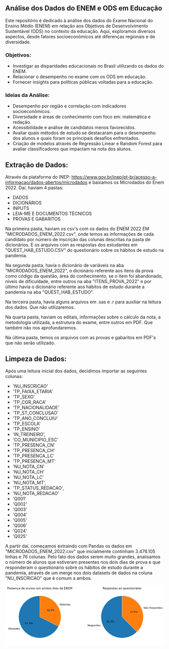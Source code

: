 ## Análise dos Dados do ENEM e ODS em Educação
Este repositório é dedicado à análise dos dados do Exame Nacional do Ensino Médio (ENEM) em relação aos Objetivos de Desenvolvimento Sustentável (ODS) no contexto da educação. Aqui, exploramos diversos aspectos, desde fatores socioeconômicos até diferenças regionais e de diversidade.

### Objetivos:
- Investigar as disparidades educacionais no Brasil utilizando os dados do ENEM.
- Relacionar o desempenho no exame com os ODS em educação.
- Fornecer insights para políticas públicas voltadas para a educação.

### Ideias da Análise:
- Desempenho por região e correlação com indicadores socioeconômicos.
- Diversidade e áreas de conhecimento com foco em: matemática e redação.
- Acessibilidade e análise de candidatos menos favorecidos.
- Avaliar quais métodos de estudo se destacaram para o desempenho dos alunos e quais foram os principais desafios enfrentados.
- Criação de modelos através de Regressão Linear e Random Forest para avaliar classificadores que impactam na nota dos alunos.

## Extração de Dados:
Através da plataforma do INEP: https://www.gov.br/inep/pt-br/acesso-a-informacao/dados-abertos/microdados e baixamos os Microdados do Enem 2022. Daí, haviam 4 pastas:

- DADOS
- DICIONÁRIOS
- INPUTS
- LEIA-ME E DOCUMENTOS TÉCNICOS
- PROVAS E GABARITOS

Na primeira pasta, haviam os csv's com os dados do ENEM 2022 EM "MICRODADOS_ENEM_2022.csv", onde temos as informações de cada candidato por número de inscrição das colunas descritas na pasta de dicionários. E os arquivos com as respostas dos estudantes em "QUEST_HAB_ESTUDO.CSV" do questionário sobre os hábitos de estudo na pandemia.

Na segunda pasta, havia o dicionário de variáveis na aba "MICRODADOS_ENEM_2022", o dicionário referente aos itens da prova como código da questão, área do conhecimento, se o item foi abandonado, níveis de dificuldade, entre outros na aba "ITENS_PROVA_2022" e por último havia o dicionário referente aos hábitos de estudo durante a pandemia na aba "QUEST_HAB_ESTUDO".

Na terceira pasta, havia alguns arquivos em .sas e .r para auxiliar na leitura dos dados. Que não utilizaremos.

Na quarta pasta, haviam os editais, informações sobre o cálculo da nota, a metodologia utilizada, a estrutura do exame, entre outros em PDF. Que também não nos aprofundaremos.

Na última pasta, temos os arquivos com as provas e gabaritos em PDF's que não serão utilizado.


## Limpeza de Dados:
Após uma leitura inicial dos dados, decidimos importar as seguintes colunas:

- 'NU_INSCRICAO'
- 'TP_FAIXA_ETARIA'
- 'TP_SEXO'
- 'TP_COR_RACA'
- 'TP_NACIONALIDADE'
- 'TP_ST_CONCLUSAO'
- 'TP_ANO_CONCLUIU'
- 'TP_ESCOLA'
- 'TP_ENSINO'
- 'IN_TREINEIRO',
- 'CO_MUNICIPIO_ESC'
- 'TP_PRESENCA_CN'
- 'TP_PRESENCA_CH'
- 'TP_PRESENCA_LC'
- 'TP_PRESENCA_MT'
- 'NU_NOTA_CN'
- 'NU_NOTA_CH'
- 'NU_NOTA_LC'
- 'NU_NOTA_MT',
- 'TP_STATUS_REDACAO',
- 'NU_NOTA_REDACAO'
- 'Q001'
- 'Q002'
- 'Q003'
- 'Q004'
- 'Q005'
- 'Q006'
- 'Q024'
- 'Q025'

A partir daí, começamos extraindo com Pandas os dados em "MICRODADOS_ENEM_2022.csv" que inicialmente continham 3.476.105 linhas e 76 colunas. Pelo fato dos dados serem muito grandes, analisamos o número de alunos que estiveram presentes nos dois dias de prova e que responderam o questionário sobre os hábitos de estudo durante a pandemia, através de um merge nos dois datasets de dados na coluna "NU_INSCRICAO" que é comum a ambos.

![teste](https://github.com/iaracastro/EDUCAODS-ENEM/blob/main/Imagens/pizza.png?raw=true)


